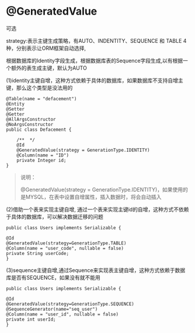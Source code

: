 # @GeneratedValue

可选

strategy:表示主键生成策略，有AUTO、INDENTITY、SEQUENCE 和 TABLE 4种，分别表示让ORM框架自动选择,

根据数据库的Identity字段生成，根据数据库表的Sequence字段生成,以有根据一个额外的表生成主键，默认为AUTO

\(1\)identity主键自增，这种方式依赖于具体的数据库，如果数据库不支持自增主键，那么这个类型是没法用的

```
@Table(name = "defacement")
@Entity
@Setter
@Getter
@AllArgsConstructor
@NoArgsConstructor
public class Defacement {

    /**  */
    @Id
    @GeneratedValue(strategy = GenerationType.IDENTITY)
    @Column(name = "ID")
    private Integer id;
}
```

> 说明：
>
> @GeneratedValue\(strategy = GenerationType.IDENTITY\)，如果使用的是MYSQL，在表中设置自增属性，插入数据时，将会自动插入

\(2\)借助一个表来实现主键自增, 通过一个表来实现主键id的自增，这种方式不依赖于具体的数据库，可以解决数据迁移的问题

```
public class Users implements Serializable {

@Id
@GeneratedValue(strategy=GenerationType.TABLE)
@Column(name = "user_code", nullable = false)
private String userCode;
}
```

\(3\)sequence主键自增,通过Sequence来实现表主键自增，这种方式依赖于数据库是否有SEQUENCE，如果没有就不能用

```
public class Users implements Serializable {

@Id
@GeneratedValue(strategy=GenerationType.SEQUENCE)
@SequenceGenerator(name="seq_user")
@Column(name = "user_id", nullable = false)
private int userId;
}
```



